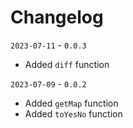 # Changelog

`2023-07-11` - `0.0.3`
- Added `diff` function

`2023-07-09` - `0.0.2`
- Added `getMap` function
- Added `toYesNo` function
